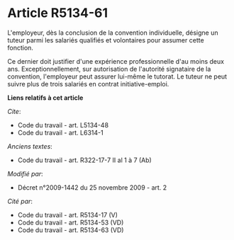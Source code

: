 # Article R5134-61

L'employeur, dès la conclusion de la convention individuelle, désigne un tuteur parmi les salariés qualifiés et volontaires
pour assumer cette fonction. 

Ce dernier doit justifier d'une expérience professionnelle d'au moins deux ans. Exceptionnellement, sur autorisation de
l'autorité signataire de la convention, l'employeur peut assurer lui-même le tutorat. Le tuteur ne peut suivre plus de trois
salariés en contrat initiative-emploi.

**Liens relatifs à cet article**

_Cite_:

  - Code du travail - art. L5134-48
  - Code du travail - art. L6314-1

_Anciens textes_:

  - Code du travail - art. R322-17-7 II al 1 à 7 (Ab)

_Modifié par_:

  - Décret n°2009-1442 du 25 novembre 2009 - art. 2

_Cité par_:

  - Code du travail - art. R5134-17 (V)
  - Code du travail - art. R5134-53 (VD)
  - Code du travail - art. R5134-63 (VD)
